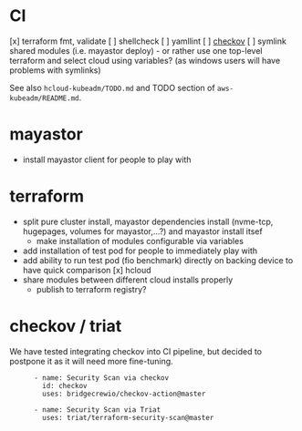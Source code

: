 # CI

[x] terraform fmt, validate
[ ] shellcheck
[ ] yamllint
[ ] [checkov](https://github.com/bridgecrewio/checkov)
[ ] symlink shared modules (i.e. mayastor deploy) - or rather use one top-level terraform and select cloud using variables? (as windows users will have problems with symlinks)

See also `hcloud-kubeadm/TODO.md` and TODO section of `aws-kubeadm/README.md`.

# mayastor

- install mayastor client for people to play with

# terraform

- split pure cluster install, mayastor dependencies install (nvme-tcp, hugepages, volumes for mayastor,...?) and mayastor install itsef
    - make installation of modules configurable via variables
- add installation of test pod for people to immediately play with
- add ability to run test pod (fio benchmark) directly on backing device to have quick comparison
    [x] hcloud
- share modules between different cloud installs properly
    - publish to terraform registry?

# checkov / triat

We have tested integrating checkov into CI pipeline, but decided to postpone it as it will need more fine-tuning.

```
      - name: Security Scan via checkov
        id: checkov
        uses: bridgecrewio/checkov-action@master

      - name: Security Scan via Triat
        uses: triat/terraform-security-scan@master
```
